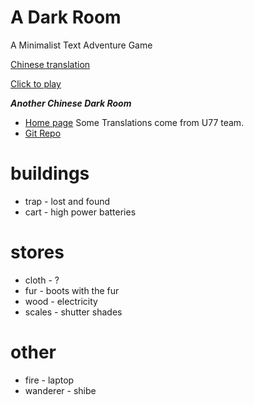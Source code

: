A Dark Room
=========

A Minimalist Text Adventure Game

[Chinese translation](https://github.com/Tedko/CHN-Ver-of-ADarkRoom)

[Click to play](http://adarkroom.doublespeakgames.com/)


***Another Chinese Dark Room***
- [Home page](http://dreamz.cn/a-dark-room/index.html?lang=cn)  Some Translations come from U77 team.
- [Git Repo](http://github.com/lilj/adarkroom)


buildings
==
- trap - lost and found
- cart - high power batteries 

stores
==
- cloth - ?
- fur - boots with the fur
- wood - electricity
- scales - shutter shades

other
==
- fire - laptop
- wanderer - shibe

